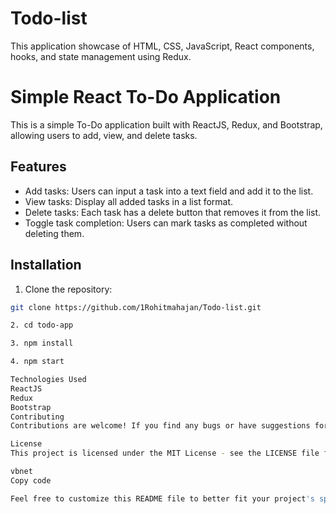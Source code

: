 # Todo-list
This application  showcase  of HTML, CSS, JavaScript, React components, hooks, and state management using Redux.
# Simple React To-Do Application

This is a simple To-Do application built with ReactJS, Redux, and Bootstrap, allowing users to add, view, and delete tasks.

## Features

- Add tasks: Users can input a task into a text field and add it to the list.
- View tasks: Display all added tasks in a list format.
- Delete tasks: Each task has a delete button that removes it from the list.
- Toggle task completion: Users can mark tasks as completed without deleting them.

## Installation

1. Clone the repository:

```bash
git clone https://github.com/1Rohitmahajan/Todo-list.git

2. cd todo-app

3. npm install

4. npm start

Technologies Used
ReactJS
Redux
Bootstrap
Contributing
Contributions are welcome! If you find any bugs or have suggestions for improvements, please open an issue or submit a pull request.

License
This project is licensed under the MIT License - see the LICENSE file for details.

vbnet
Copy code

Feel free to customize this README file to better fit your project's specifics. You can add more sections, such as acknowledgments, additional documentation, or deployment instructions, as needed.

